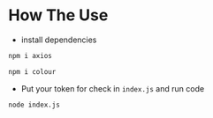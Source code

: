 # How The Use
+ install dependencies
```bash
npm i axios
```
```bash
npm i colour
```

+ Put your token for check in ``index.js`` and run code
```bash
node index.js
```

